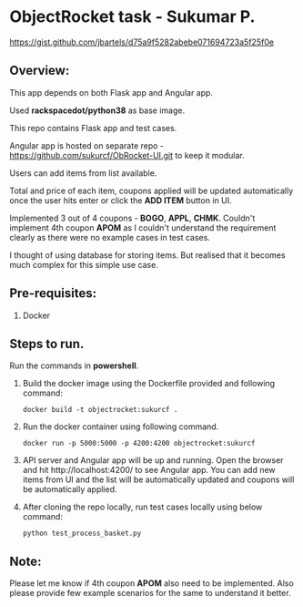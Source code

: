 # ObjectRocket task - Sukumar P.
https://gist.github.com/jbartels/d75a9f5282abebe071694723a5f25f0e

## Overview:
This app depends on both Flask app and Angular app.

Used **rackspacedot/python38** as base image.

This repo contains Flask app and test cases. 

Angular app is hosted on separate repo - https://github.com/sukurcf/ObRocket-UI.git to keep it modular.

Users can add items from list available. 

Total and price of each item, coupons applied will be updated automatically once the user hits enter or click the **ADD ITEM** button in UI.

Implemented 3 out of 4 coupons - **BOGO**, **APPL**, **CHMK**. 
Couldn't implement 4th coupon **APOM** as I couldn't understand the requirement clearly as there were no example cases in test cases.

I thought of using database for storing items. But realised that it becomes much complex for this simple use case.

## Pre-requisites:
1. Docker

## Steps to run.
Run the commands in **powershell**. 

1. Build the docker image using the Dockerfile provided and following command:
   
   `docker build -t objectrocket:sukurcf .`
2. Run the docker container using following command.
   
   `docker run -p 5000:5000 -p 4200:4200 objectrocket:sukurcf`
3. API server and Angular app will be up and running. Open the browser and hit http://localhost:4200/ to see Angular app. 
   You can add new items from UI and the list will be automatically updated and coupons will be automatically applied.
4. After cloning the repo locally, run test cases locally using below command:
   
   `python test_process_basket.py`

## Note: 
Please let me know if 4th coupon **APOM** also need to be implemented. Also please provide few example scenarios for the same to understand it better. 
